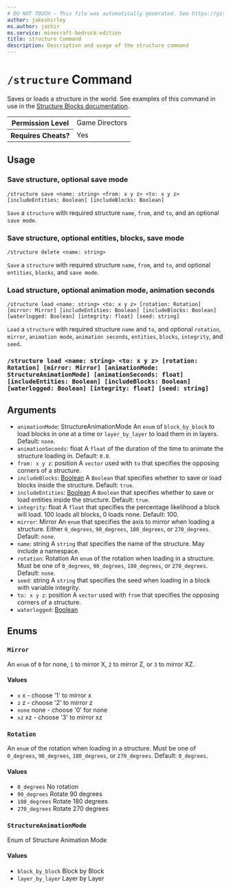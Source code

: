 ```yaml
---
# DO NOT TOUCH — This file was automatically generated. See https://github.com/mojang/minecraftapidocsgenerator to modify descriptions, examples, etc.
author: jakeshirley
ms.author: jashir
ms.service: minecraft-bedrock-edition
title: structure Command
description: Description and usage of the structure command
---
```

# `/structure` Command
Saves or loads a structure in the world. See examples of this command in use in the [Structure Blocks documentation](https://learn.microsoft.com/minecraft/creator/documents/structureblockstutorial#creating-structures-using-the-structure-command).

<table>
  <tr>
    <th>Permission Level</th>
    <td>Game Directors</td>
  </tr>
  <tr>
    <th>Requires Cheats?</th>
    <td>Yes</td>
  </tr>
</table>

## Usage
### Save structure, optional save mode
`/structure save <name: string> <from: x y z> <to: x y z> [includeEntities: Boolean] [includeBlocks: Boolean]`

`Save` a `structure` with required structure `name`, `from`, and `to`, and an optional `save mode`.

### Save structure, optional entities, blocks, save mode
`/structure delete <name: string>`

`Save` a `structure` with required structure `name`, `from`, and `to`, and optional `entities`, `blocks`, and `save mode`.

### Load structure, optional animation mode, animation seconds
`/structure load <name: string> <to: x y z> [rotation: Rotation] [mirror: Mirror] [includeEntities: Boolean] [includeBlocks: Boolean] [waterlogged: Boolean] [integrity: float] [seed: string]`

`Load` a `structure` with required structure `name` and `to`, and optional `rotation`, `mirror`, `animation mode`, `animation seconds`, `entities`, `blocks`, `integrity`, and `seed`.

### `/structure load <name: string> <to: x y z> [rotation: Rotation] [mirror: Mirror] [animationMode: StructureAnimationMode] [animationSeconds: float] [includeEntities: Boolean] [includeBlocks: Boolean] [waterlogged: Boolean] [integrity: float] [seed: string]`

## Arguments
- `animationMode`: StructureAnimationMode
An `enum` of `block_by_block` to load blocks in one at a time or `layer_by_layer` to load them in in layers.
Default: `none`.
- `animationSeconds`: float
A `float` of the duration of the time to animate the structure loading in.
Default: `0.0`.
- `from: x y z`: position
A `vector` used with `to` that specifies the opposing corners of a structure.
- `includeBlocks`: [Boolean](../enums/Boolean.md)
A `Boolean` that specifies whether to save or load blocks inside the structure.
Default: `true`.
- `includeEntities`: [Boolean](../enums/Boolean.md)
A `Boolean` that specifies whether to save or load entities inside the structure.
Default: `true`.
- `integrity`: float
A `float` that specifies the percentage likelihood a block will load. 100 loads all blocks, 0 loads none.
Default: 100.
- `mirror`: Mirror
An `enum` that specifies the axis to mirror when loading a structure. Either `0_degrees`, `90_degrees`, `180_degrees`, or `270_degrees`.
Default: `none`.
- `name`: string
A `string` that specifies the name of the structure. May include a namespace.
- `rotation`: Rotation
An `enum` of the rotation when loading in a structure. Must be one of `0_degrees`, `90_degrees`, `180_degrees`, or `270_degrees`.
Default: `none`.
- `seed`: string
A `string` that specifies the seed when loading in a block with variable integrity.
- `to: x y z`: position
A `vector` used with `from` that specifies the opposing corners of a structure.
- `waterlogged`: [Boolean](../enums/Boolean.md)

## Enums
### `Mirror`
An `enum` of `0` for none, `1` to mirror X, `2` to mirror Z, or `3` to mirror XZ.

#### Values
- `x`
x - choose '1' to mirror x
- `z`
z - choose '2' to mirror z
- `none`
none - choose '0' for none
- `xz`
xz - choose '3' to mirror xz

### `Rotation`
An `enum` of the rotation when loading in a structure. Must be one of `0_degrees`, `90_degrees`, `180_degrees`, or `270_degrees`.
Default: `0_degrees`.

#### Values
- `0_degrees`
No rotation
- `90_degrees`
Rotate 90 degrees
- `180_degrees`
Rotate 180 degrees
- `270_degrees`
Rotate 270 degrees

### `StructureAnimationMode`
Enum of Structure Animation Mode

#### Values
- `block_by_block`
Block by Block
- `layer_by_layer`
Layer by Layer

